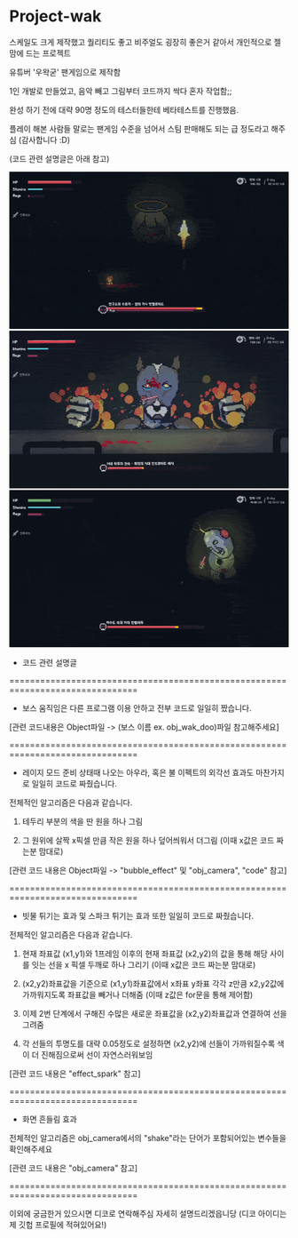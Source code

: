 # Project-wak

스케일도 크게 제작했고 퀄리티도 좋고 비주얼도 굉장히 좋은거 같아서 개인적으로 젤 맘에 드는 프로젝트

유튜버 '우왁굳' 팬게임으로 제작함

1인 개발로 만들었고, 음악 빼고 그림부터 코드까지 싹다 혼자 작업함;;

완성 하기 전에 대략 90명 정도의 테스터들한테 베타테스트를 진행했음.

플레이 해본 사람들 말로는 팬게임 수준을 넘어서 스팀 판매해도 되는 급 정도라고 해주심 (감사합니다 :D)

(코드 관련 설명글은 아래 참고)


![preview_1](imgs/preview_1.gif)
![preview_2](imgs/preview_2.gif)
![preview_3](imgs/preview_3.gif)




- 코드 관련 설명글

===============================================================================


- 보스 움직임은 다른 프로그램 이용 안하고 전부 코드로 일일히 짰습니다.

[관련 코드내용은 Object파일 -> (보스 이름 ex. obj_wak_doo)파일 참고해주세요]

===============================================================================

- 레이지 모드 준비 상태때 나오는 아우라, 혹은 불 이펙트의 외각선 효과도 마찬가지로 일일히 코드로 짜줬습니다.

전체적인 알고리즘은 다음과 같습니다.

1. 테두리 부분의 색을 딴 원을 하나 그림

2. 그 원위에 살짝 x픽셀 만큼 작은 원을 하나 덮어씌워서 더그림 (이때 x값은 코드 짜는분 맘대로)

[관련 코드 내용은 Object파일 -> "bubble_effect" 및 "obj_camera", "code" 참고]

===============================================================================

- 빗물 튀기는 효과 및 스파크 튀기는 효과 또한 일일히 코드로 짜줬습니다.

전체적인 알고리즘은 다음과 같습니다.

1. 현재 좌표값 (x1,y1)와 1프레임 이후의 현재 좌표값 (x2,y2)의 값을 통해 해당 사이를 잇는 선을 x 픽셀 두깨로 하나 그리기 (이때 x값은 코드 짜는분 맘대로)

2. (x2,y2)좌표값을 기준으로 (x1,y1)좌표값에서 x좌표 y좌표 각각 z만큼 x2,y2값에 가까워지도록 좌표값을 빼거나 더해줌 (이때 z값은 for문을 통해 제어함)

3. 이제 2번 단계에서 구해진 수많은 새로운 좌표값을 (x2,y2)좌표값과 연결하여 선을 그려줌

4. 각 선들의 투명도를 대략 0.05정도로 설정하면 (x2,y2)에 선들이 가까워질수록 색이 더 진해짐으로써 선이 자연스러워보임

[관련 코드 내용은 "effect_spark" 참고]

===============================================================================

- 화면 흔들림 효과

전체적인 알고리즘은 obj_camera에서의 "shake"라는 단어가 포함되어있는 변수들을 확인해주세요

[관련 코드 내용은 "obj_camera" 참고]


===============================================================================

이외에 궁금한거 있으시면 디코로 연락해주심 자세히 설명드리겠읍니당 (디코 아이디는 제 깃헙 프로필에 적혀있어요!)
